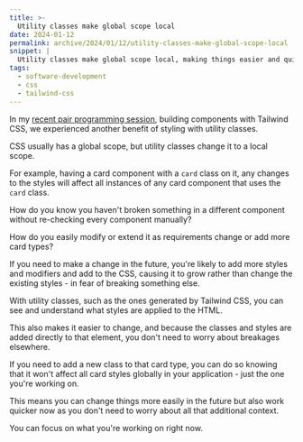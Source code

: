 ```yaml
---
title: >-
  Utility classes make global scope local
date: 2024-01-12
permalink: archive/2024/01/12/utility-classes-make-global-scope-local
snippet: |
  Utility classes make global scope local, making things easier and quicker to work on - now and in the future.
tags:
  - software-development
  - css
  - tailwind-css
---
```


In my [recent pair programming session]({{site.url}}/archive/2024/01/09/using-tailwind-css-is-a-great-way-to-learn-css), building components with Tailwind CSS, we experienced another benefit of styling with utility classes.

CSS usually has a global scope, but utility classes change it to a local scope.

For example, having a card component with a `card` class on it, any changes to the styles will affect all instances of any card component that uses the `card` class.

How do you know you haven't broken something in a different component without re-checking every component manually?

How do you easily modify or extend it as requirements change or add more card types?

If you need to make a change in the future, you're likely to add more styles and modifiers and add to the CSS, causing it to grow rather than change the existing styles - in fear of breaking something else.

With utility classes, such as the ones generated by Tailwind CSS, you can see and understand what styles are applied to the HTML.

This also makes it easier to change, and because the classes and styles are added directly to that element, you don't need to worry about breakages elsewhere.

If you need to add a new class to that card type, you can do so knowing that it won't affect all card styles globally in your application - just the one you're working on.

This means you can change things more easily in the future but also work quicker now as you don't need to worry about all that additional context.

You can focus on what you're working on right now.
